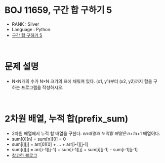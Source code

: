 # BOJ 11659, 구간 합 구하기 5

- RANK : Silver
- Language : Python
- [구간 합 구하기 5](https://www.acmicpc.net/problem/11660)

<br/>

# 문제 설명

- N×N개의 수가 N×N 크기의 표에 채워져 있다. (x1, y1)부터 (x2, y2)까지 합을 구하는 프로그램을 작성하시오.

  <br/>

# 2차원 배열, 누적 합(prefix_sum)

- 2차원 배열에서 누적 합 배열을 구한다. n*n배열의 누적합 배열은 n+1*n+1 배열이다.
- sum[0][n] = sum[n][0] = 0
- sum[i][j] = arr[0][0] + ... + arr[i-1][j-1]
- sum[i][j] = arr[i-1][j-1] + sum[i-1][j] + sum[i][j-1] - sum[i-1][j-1]
- [참고한 블로그](https://yiyj1030.tistory.com/489)

